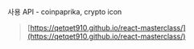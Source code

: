 사용 API - coinpaprika, crypto icon <br>
> [https://qetqet910.github.io/react-masterclass/](https://qetqet910.github.io/react-masterclass/)